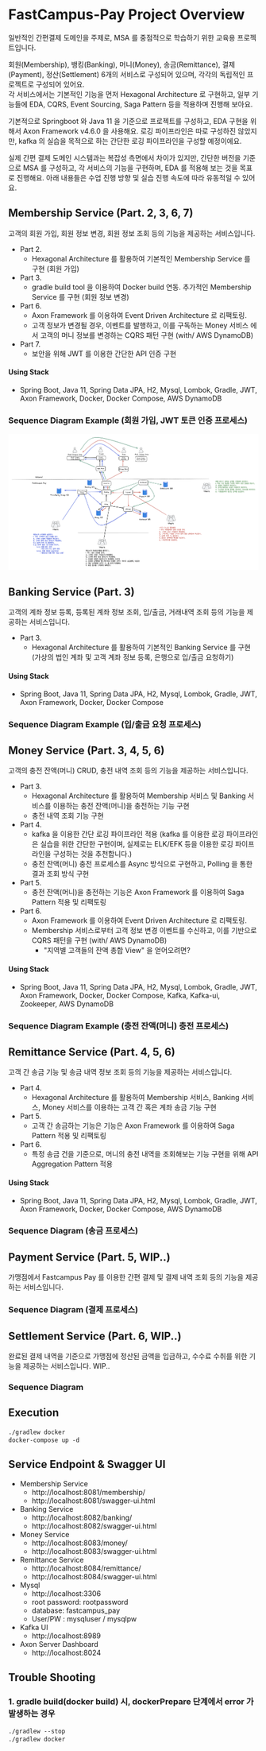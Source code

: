 

# FastCampus-Pay Project Overview
일반적인 간편결제 도메인을 주제로, MSA 를 중점적으로 학습하기 위한 교육용 프로젝트입니다.

회원(Membership), 뱅킹(Banking), 머니(Money), 송금(Remittance), 결제(Payment), 정산(Settlement) 6개의 서비스로 구성되어 있으며, 각각의 독립적인 프로젝트로 구성되어 있어요.   
각 서비스에서는 기본적인 기능을 먼저 Hexagonal Architecture 로 구현하고, 일부 기능들에 EDA, CQRS, Event Sourcing, Saga Pattern 등을 적용하며 진행해 보아요.

기본적으로 Springboot 와 Java 11 을 기준으로 프로젝트를 구성하고, EDA 구현을 위해서 Axon Framework v4.6.0 을 사용해요.
로깅 파이프라인은 따로 구성하진 않았지만, kafka 의 실습을 목적으로 하는 간단한 로깅 파이프라인을 구성할 예정이에요.

실제 간편 결제 도메인 시스템과는 복잡성 측면에서 차이가 있지만, 간단한 버전을 기준으로 MSA 를 구성하고, 각 서비스의 기능을 구현하며, EDA 를 적용해 보는 것을 목표로 진행해요.
아래 내용들은 수업 진행 방향 및 실습 진행 속도에 따라 유동적일 수 있어요.

## Membership Service (Part. 2, 3, 6, 7)
고객의 회원 가입, 회원 정보 변경, 회원 정보 조회 등의 기능을 제공하는 서비스입니다.
- Part 2.
  - Hexagonal Architecture 를 활용하여 기본적인 Membership Service 를 구현 (회원 가입)
- Part 3.
  - gradle build tool 을 이용하여 Docker build 연동. 추가적인 Membership Service 를 구현 (회원 정보 변경)
- Part 6.
  - Axon Framework 를 이용하여 Event Driven Architecture 로 리팩토링. 
  - 고객 정보가 변경될 경우, 이벤트를 발행하고, 이를 구독하는 Money 서비스 에서 고객의 머니 정보를 변경하는 CQRS 패턴 구현 (with/ AWS DynamoDB)
- Part 7.
  -  보안을 위해 JWT 를 이용한 간단한 API 인증 구현
#### Using Stack
  - Spring Boot, Java 11, Spring Data JPA, H2, Mysql, Lombok, Gradle, JWT, Axon Framework, Docker, Docker Compose, AWS DynamoDB

### Sequence Diagram Example (회원 가입, JWT 토큰 인증 프로세스) 

![alt text](md_resource/Overview1.png)

## Banking Service (Part. 3)
고객의 계좌 정보 등록, 등록된 계좌 정보 조회, 입/출금, 거래내역 조회 등의 기능을 제공하는 서비스입니다.
- Part 3.
  - Hexagonal Architecture 를 활용하여 기본적인 Banking Service 를 구현 (가상의 법인 계좌 및 고객 계좌 정보 등록, 은행으로 입/출금 요청하기)
#### Using Stack
  - Spring Boot, Java 11, Spring Data JPA, H2, Mysql, Lombok, Gradle, JWT, Axon Framework, Docker, Docker Compose

### Sequence Diagram Example (입/출금 요청 프로세스)


## Money Service (Part. 3, 4, 5, 6)
고객의 충전 잔액(머니) CRUD, 충전 내역 조회 등의 기능을 제공하는 서비스입니다.
- Part 3.
  - Hexagonal Architecture 를 활용하여 Membership 서비스 및 Banking 서비스를 이용하는 충전 잔액(머니)을 충전하는 기능 구현
  - 충전 내역 조회 기능 구현
- Part 4.
  - kafka 을 이용한 간단 로깅 파이프라인 적용 (kafka 를 이용한 로깅 파이프라인은 실습을 위한 간단한 구현이며, 실제로는 ELK/EFK 등을 이용한 로깅 파이프라인을 구성하는 것을 추천합니다.)
  - 충전 잔액(머니) 충전 프로세스를 Async 방식으로 구현하고, Polling 을 통한 결과 조회 방식 구현 
- Part 5.
  - 충전 잔액(머니)을 충전하는 기능은 Axon Framework 를 이용하여 Saga Pattern 적용 및 리팩토링
- Part 6.
  - Axon Framework 를 이용하여 Event Driven Architecture 로 리팩토링.
  - Membership 서비스로부터 고객 정보 변경 이벤트를 수신하고, 이를 기반으로 CQRS 패턴을 구현 (with/ AWS DynamoDB)
    - "지역별 고객들의 잔액 총합 View" 을 얻어오려면?
#### Using Stack
- Spring Boot, Java 11, Spring Data JPA, H2, Mysql, Lombok, Gradle, JWT, Axon Framework, Docker, Docker Compose, Kafka, Kafka-ui, Zookeeper, AWS DynamoDB

### Sequence Diagram Example (충전 잔액(머니) 충전 프로세스)

## Remittance Service (Part. 4, 5, 6)
고객 간 송금 기능 및 송금 내역 정보 조회 등의 기능을 제공하는 서비스입니다.
- Part 4.
  - Hexagonal Architecture 를 활용하여 Membership 서비스, Banking 서비스, Money 서비스를 이용하는 고객 간 혹은 계좌 송금 기능 구현
- Part 5.
  - 고객 간 송금하는 기능은 기능은 Axon Framework 를 이용하여 Saga Pattern 적용 및 리팩토링
- Part 6.
  - 특정 송금 건을 기준으로, 머니의 충전 내역을 조회해보는 기능 구현을 위해 API Aggregation Pattern 적용
#### Using Stack
- Spring Boot, Java 11, Spring Data JPA, H2, Mysql, Lombok, Gradle, JWT, Axon Framework, Docker, Docker Compose, AWS DynamoDB
### Sequence Diagram (송금 프로세스)


## Payment Service (Part. 5, WIP..)
가맹점에서 Fastcampus Pay 를 이용한 간편 결제 및 결제 내역 조회 등의 기능을 제공하는 서비스입니다. 

### Sequence Diagram (결제 프로세스)


## Settlement Service (Part. 6, WIP..)
완료된 결제 내역을 기준으로 가맹점에 정산된 금액을 입금하고, 수수료 수취를 위한 기능을 제공하는 서비스입니다.
WIP..

### Sequence Diagram



## Execution
```
./gradlew docker
docker-compose up -d
```

## Service Endpoint & Swagger UI
- Membership Service
  - http://localhost:8081/membership/
  - http://localhost:8081/swagger-ui.html
- Banking Service
  - http://localhost:8082/banking/
  - http://localhost:8082/swagger-ui.html
- Money Service
  - http://localhost:8083/money/
  - http://localhost:8083/swagger-ui.html
- Remittance Service
  - http://localhost:8084/remittance/
  - http://localhost:8084/swagger-ui.html
- Mysql
  - http://localhost:3306
  - root password: rootpassword
  - database: fastcampus_pay
  - User/PW : mysqluser / mysqlpw
- Kafka UI
  - http://localhost:8989
- Axon Server Dashboard
  - http://localhost:8024



## Trouble Shooting
### 1. gradle build(docker build) 시, dockerPrepare 단계에서 error 가 발생하는 경우 
```
./gradlew --stop
./gradlew docker
```
